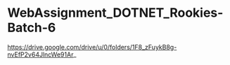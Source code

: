 # WebAssignment_DOTNET_Rookies-Batch-6
https://drive.google.com/drive/u/0/folders/1F8_zFuykB8g-nvEfP2v64JlncWe91Ar_